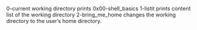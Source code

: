 0-current working directory prints 0x00-shell_basics
1-listit prints content list of the working directory
2-bring_me_home changes the working directory to the user’s home directory.
